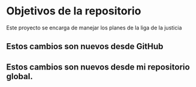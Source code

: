 # Objetivos de la repositorio

Este proyecto se encarga de manejar los planes de la liga de la justicia


## Estos cambios son nuevos  desde GitHub
## Estos cambios son nuevos desde mi repositorio global.


